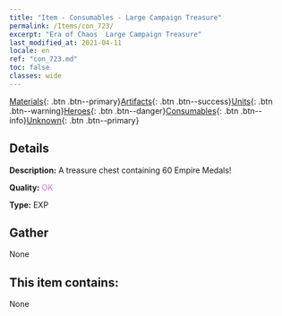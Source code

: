 ```yaml
---
title: "Item - Consumables - Large Campaign Treasure"
permalink: /Items/con_723/
excerpt: "Era of Chaos  Large Campaign Treasure"
last_modified_at: 2021-04-11
locale: en
ref: "con_723.md"
toc: false
classes: wide
---
```

 [Materials](/Items/){: .btn .btn--primary}[Artifacts](/Items/Artifacts/){: .btn .btn--success}[Units](/Items/Units/){: .btn .btn--warning}[Heroes](/Items/Heroes/){: .btn .btn--danger}[Consumables](/Items/Consumables/){: .btn .btn--info}[Unknown](/Items/Unknown/){: .btn .btn--primary}

## Details
 **Description:** A treasure chest containing 60 Empire Medals!

 **Quality:** <span style="color: #DA70D6">OK</span>

 **Type:** EXP

## Gather

  None

## This item contains:

  None

